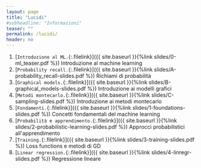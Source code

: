 ```yaml
---
layout: page
title: "Lucidi"
#subheadline: "Informazioni"
teaser: ""
permalink: /lucidi/
header: no
---
```


1. [`Introduzione al ML.`{:.filelink}]({{ site.baseurl }}{%link slides/0-ml_teaser.pdf %}) Introduzione al machine learning
1. [`Probability recall.`{:.filelink}]({{ site.baseurl }}{%link slides/A-probability_recall-slides.pdf %}) Richiami di probabilità
1. [`Graphical models.`{:.filelink}]({{ site.baseurl }}{%link slides/B-graphical_models-slides.pdf %}) Introduzione ai modelli grafici
1. [`Metodi montecarlo.`{:.filelink}]({{ site.baseurl }}{%link slides/C-sampling-slides.pdf %}) Introduzione ai metodi montecarlo
1. [`Fondamenti.`{:.filelink}]({{ site.baseurl }}{%link slides/1-foundations-slides.pdf %}) Concetti fondamentali del machine learning
1. [`Probabilità e apprendimento.`{:.filelink}]({{ site.baseurl }}{%link slides/2-probabilistic-learning-slides.pdf %}) Approcci probabilistici all'apprendimento
1. [`Training.`{:.filelink}]({{ site.baseurl }}{%link slides/3-training-slides.pdf %}) Loss functions e metodi di GD
1. [`Linear regression.`{:.filelink}]({{ site.baseurl }}{%link slides/4-linregr-slides.pdf %}) Regressione lineare